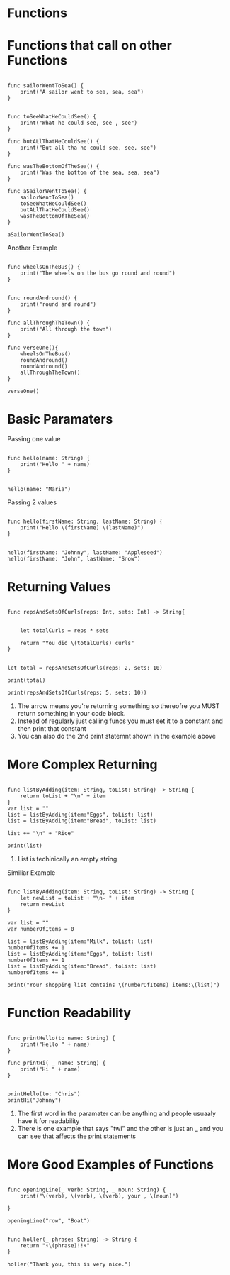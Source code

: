 # Functions


# Functions that call on other Functions



```

func sailorWentToSea() {
    print("A sailor went to sea, sea, sea")
}


func toSeeWhatHeCouldSee() {
    print("What he could see, see , see")
}

func butALlThatHeCouldSee() {
    print("But all tha he could see, see, see")
}

func wasTheBottomOfTheSea() {
    print("Was the bottom of the sea, sea, sea")
}

func aSailorWentToSea() {
    sailorWentToSea()
    toSeeWhatHeCouldSee()
    butALlThatHeCouldSee()
    wasTheBottomOfTheSea()
}

aSailorWentToSea()

```

Another Example

```

func wheelsOnTheBus() {
    print("The wheels on the bus go round and round")
}


func roundAndround() {
    print("round and round")
}

func allThroughTheTown() {
    print("All through the town")
}

func verseOne(){
    wheelsOnTheBus()
    roundAndround()
    roundAndround()
    allThroughTheTown()
}

verseOne()

```

# Basic Paramaters

Passing one value

```

func hello(name: String) {
    print("Hello " + name)
}

```

```

hello(name: "Maria")

```
Passing 2 values

```

func hello(firstName: String, lastName: String) {
    print("Hello \(firstName) \(lastName)")
}

```

```

hello(firstName: "Johnny", lastName: "Appleseed")
hello(firstName: "John", lastName: "Snow")

```

# Returning Values

```

func repsAndSetsOfCurls(reps: Int, sets: Int) -> String{
  
    
    let totalCurls = reps * sets
    
    return "You did \(totalCurls) curls"
}

```

```

let total = repsAndSetsOfCurls(reps: 2, sets: 10)

print(total)

print(repsAndSetsOfCurls(reps: 5, sets: 10))

```

1. The arrow means you're returning something so thereofre you MUST return something in your code block.
2. Instead of regularly just calling funcs you must set it to a constant and then print that constant
3. You can also do the 2nd print statemnt shown in the example above

# More Complex Returning 

```

func listByAdding(item: String, toList: String) -> String {
    return toList + "\n" + item
}
var list = ""
list = listByAdding(item:"Eggs", toList: list)
list = listByAdding(item:"Bread", toList: list)

list += "\n" + "Rice"

print(list)

```

1. List is techinically an empty string

Similiar Example 

```

func listByAdding(item: String, toList: String) -> String {
    let newList = toList + "\n- " + item
    return newList
}

var list = ""
var numberOfItems = 0

list = listByAdding(item:"Milk", toList: list)
numberOfItems += 1
list = listByAdding(item:"Eggs", toList: list)
numberOfItems += 1
list = listByAdding(item:"Bread", toList: list)
numberOfItems += 1

print("Your shopping list contains \(numberOfItems) items:\(list)")

```

# Function Readability

```

func printHello(to name: String) {
    print("Hello " + name)
}

func printHi( _ name: String) {
    print("Hi " + name)
}


printHello(to: "Chris")
printHi("Johnny")

```

1. The first word in the paramater can be anything and people usuaaly have it for readability
2. There is one example that says "twi" and the other is just an _ and you can see that affects the print statements

# More Good Examples of Functions

```

func openingLine(_ verb: String, _ noun: String) {
    print("\(verb), \(verb), \(verb), your , \(noun)")
    
}

openingLine("row", "Boat")

```

```

func holler(_ phrase: String) -> String {
    return "⚡️\(phrase)!!⚡️"
}

holler("Thank you, this is very nice.")

```
